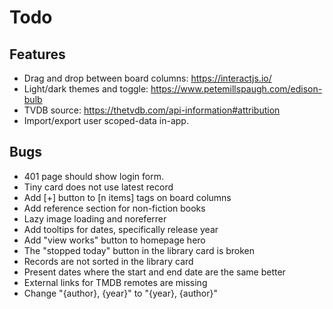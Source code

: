 Todo
====

Features
--------

- Drag and drop between board columns: https://interactjs.io/
- Light/dark themes and toggle: https://www.petemillspaugh.com/edison-bulb
- TVDB source: https://thetvdb.com/api-information#attribution
- Import/export user scoped-data in-app.

Bugs
----

* 401 page should show login form.
* Tiny card does not use latest record
* Add [+] button to [n items] tags on board columns
* Add reference section for non-fiction books
* Lazy image loading and noreferrer
* Add tooltips for dates, specifically release year
* Add "view works" button to homepage hero
* The "stopped today" button in the library card is broken
* Records are not sorted in the library card
* Present dates where the start and end date are the same better
* External links for TMDB remotes are missing
* Change "{author}, {year}" to "{year}, {author}"
